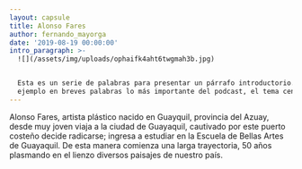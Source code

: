 ```yaml
---
layout: capsule
title: Alonso Fares
author: fernando_mayorga
date: '2019-08-19 00:00:00'
intro_paragraph: >-
  ![](/assets/img/uploads/ophaifk4aht6twgmah3b.jpg)


  Esta es un serie de palabras para presentar un párrafo introductorio. Por
  ejemplo en breves palabras lo más importante del podcast, el tema central.
---
```

Alonso Fares, artista plástico nacido en Guayquil, provincia del Azuay, desde muy joven viaja a la ciudad de Guayaquil, cautivado por este puerto costeño decide radicarse;  ingresa a estudiar en la Escuela de Bellas Artes de Guayaquil. De esta manera comienza una  larga trayectoria, 50 años plasmando en el lienzo diversos paisajes de nuestro país.
